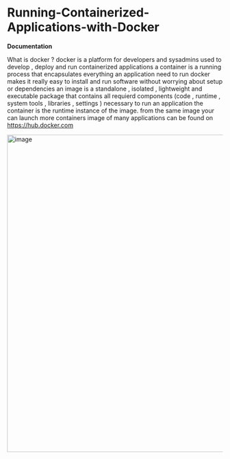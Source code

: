 # Running-Containerized-Applications-with-Docker
**Documentation** 

What is docker ?
docker is a platform for developers and sysadmins used to develop , deploy and run containerized applications 
a container is a running process that encapsulates everything an application need to run 
docker makes it really easy to install and run software without worrying about setup or dependencies
an image is a standalone , isolated , lightweight and executable package that contains all requierd components (code , runtime , system tools , libraries , settings ) necessary to run an application 
the container is the runtime instance of the image. from the same image your can launch more containers
image of many applications can be found on https://hub.docker.com

<img width="1521" height="740" alt="image" src="https://github.com/user-attachments/assets/710681ca-87cc-46f2-9882-9b439a37325a" />

